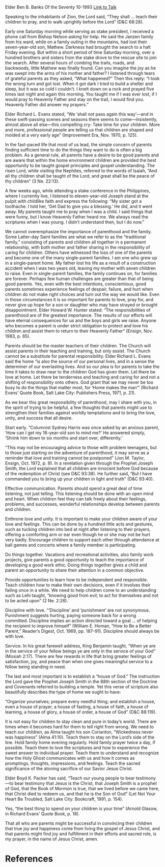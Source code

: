 Elder Ben B. Banks
Of the Seventy
10-1993
[Link to Talk](https://www.churchofjesuschrist.org/study/general-conference/1993/10/take-time-for-your-children?lang=eng)

Speaking to the inhabitants of Zion, the Lord said, “They shall … teach their children to pray, and to walk uprightly before the Lord” (D&C 68:28).

Early one Saturday morning while serving as stake president, I received a phone call from Bishop Nelson asking for help. He said the Janzen family from his ward, while on a family outing in the mountains, had lost their seven-year-old son, Mathew. Darkness had brought the search to a halt Friday evening. But within a short period of time Saturday morning, over a hundred brothers and sisters from the stake drove to the rescue site to join the search. After several hours of combing the trails, roads, and backwoods, little Mathew was finally found. Can you imagine the joy as he was swept into the arms of his mother and father? I listened through tears of grateful parents as they asked, “What happened?” Then this reply: “I took the wrong turn and got lost. When it got dark I tried to build a shelter and sleep, but it was so cold I couldn’t. I knelt down on a rock and prayed five times last night and again this morning. You taught me if I was ever lost, if I would pray to Heavenly Father and stay on the trail, I would find you. Heavenly Father did answer my prayers.”

Elder Richard L. Evans stated, “We ‘shall not pass again this way’—and in these swift-passing scenes and seasons there seems to come—insistently, almost above all else—this compelling cry: Take time for your children. More and more, professional people are telling us that children are shaped and molded at a very early age” (Improvement Era, Nov. 1970, p. 125).

In the fast-paced life that most of us lead, the simple concern of parents finding sufficient time to do the things they want to do is often a big problem. As a general rule, all parents have a desire to be good parents and are aware that within the home environment children are provided the best opportunity to be taught gospel principles and gospel understanding. The risen Lord, while visiting the Nephites, referred to the words of Isaiah, “And all thy children shall be taught of the Lord; and great shall be the peace of thy children” (3 Ne. 22:13).

A few weeks ago, while attending a stake conference in the Philippines, where I currently live, I listened to eleven-year-old Joseph stand at the pulpit with childlike faith and express the following: “My sister got a toothache. I told her, ‘Get Dad to give you a blessing.’ He did, and it went away. My parents taught me to pray when I was a child. I said things that were funny, but I know Heavenly Father heard me. We always read the scriptures when I was young. I didn’t understand then, but I do now.”

We cannot overemphasize the importance of parenthood and the family. Some Latter-day Saint families are what we refer to as the “traditional family,” consisting of parents and children all together in a permanent relationship, with both mother and father sharing in the responsibility of caring for children. Others have witnessed the loss of one of the parents and become one of the many single-parent families. I am one who grew up in a single-parent home. My father lost his life as a result of a construction accident when I was two years old, leaving my mother with seven children to raise. Even in single-parent families, the family continues on, for families are forever. Perhaps few human challenges are greater than that of being good parents. Yes, even with the best intentions, conscientious, good parents sometimes experience feelings of despair, failure, and hurt when children do not make right choices and turn out the way we would like. Even in those circumstances it is so important for parents to love, pray for, and never give up hope for a son or daughter who may have strayed or brought disappointment. Elder Howard W. Hunter stated: “The responsibilities of parenthood are of the greatest importance. The results of our efforts will have eternal consequences for us and the boys and girls we raise. Anyone who becomes a parent is under strict obligation to protect and love his children and assist them to return to their Heavenly Father” (Ensign, Nov. 1983, p. 65).

Parents should be the master teachers of their children. The Church will assist parents in their teaching and training, but only assist. The Church cannot be a substitute for parental responsibility. Elder Richard L. Evans said the home “is also the source of our personal lives, and in a sense the determiner of our everlasting lives. And so our plea is for parents to take the time it takes to draw near to the children God has given them. Let there be love at home. Let there be tenderness and teaching and caring for and not a shifting of responsibility onto others. God grant that we may never be too busy to do the things that matter most, for ‘Home makes the man’” (Richard Evans’ Quote Book, Salt Lake City: Publishers Press, 1971, p. 21).

As we bear this great responsibility of parenthood, may I share with you, in the spirit of trying to be helpful, a few thoughts that parents might use to strengthen their families against worldly temptations and to bring the love, unity, and success that all desire.





Start early. “Columnist Sydney Harris was once asked by an anxious parent, ‘How can I get my 16-year-old son to mind me?’ He answered simply, ‘Shrink him down to six months and start over, differently.’

“This may not be encouraging advice to those with problem teenagers, but to those just starting on the adventure of parenthood, it may serve as a reminder that love and training cannot be postponed” (Jon M. Taylor, Ensign, Oct. 1972, p. 9). In a revelation given through the Prophet Joseph Smith, the Lord explained that all children are innocent before God because of the redemption of Christ (see D&C 93:38). He further said, “But I have commanded you to bring up your children in light and truth” (D&C 93:40).





Effective communication. Parents should spend a great deal of time listening, not just telling. This listening should be done with an open mind and heart. When children feel they can talk freely about their feelings, problems, and successes, wonderful relationships develop between parents and children.





Enthrone love and unity. It is important to make your children aware of your love and feelings. This can be done by a hundred little acts and gestures, such as tucking children into bed at night after listening to their prayers, offering a comforting arm or ear even though he or she may not be hurt very badly. Encourage children to support each other through attendance at ball games and concerts where a family member is participating.





Do things together. Vacations and recreational activities, also family work projects, give parents a good opportunity to teach the importance of developing a good work ethic. Doing things together gives a child and parent an opportunity to share their attention in a common objective.





Provide opportunities to learn how to be independent and responsible. Teach children how to make their own decisions, even if it involves their failing once in a while. We need to help children come to an understanding such as Lehi taught, “knowing good from evil; to act for themselves and not to be acted upon” (2 Ne. 2:26).





Discipline with love. “‘Discipline’ and ‘punishment’ are not synonymous. Punishment suggests hurting, paying someone back for a wrong committed. Discipline implies an action directed toward a goal … of helping the recipient to improve himself” (William E. Homan, “How to Be a Better Parent,” Reader’s Digest, Oct. 1969, pp. 187–91). Discipline should always be with love.





Service. In his great farewell address, King Benjamin taught, “When ye are in the service of your fellow beings ye are only in the service of your God” (Mosiah 2:17). There are few rewards in life that bring greater feelings of satisfaction, joy, and peace than when one gives meaningful service to a fellow being standing in need.





The last and most important is to establish a “house of God.” The instruction the Lord gave the Prophet Joseph Smith in the 88th section of the Doctrine and Covenants referred to building a temple. Yet this verse of scripture also beautifully describes the type of home we ought to have:

“Organize yourselves; prepare every needful thing; and establish a house, even a house of prayer, a house of fasting, a house of faith, a house of learning, a house of glory, a house of order, a house of God” (D&C 88:119).





It is not easy for children to stay clean and pure in today’s world. There are times when it becomes hard for them to tell right from wrong. We need to teach our children, as Alma taught his son Corianton, “Wickedness never was happiness” (Alma 41:10). Teach them to stay on the Lord’s side of the line. Hold family home evening regularly. Hold family prayer twice a day, if possible. Teach them to love the scriptures and how to experience the sweet answer to individual prayer. Teach them to understand and recognize how the Holy Ghost communicates with us and how it comes as promptings, thoughts, impressions, and feelings. Teach the sacred significance of the atoning sacrifice of our Savior Jesus Christ.

Elder Boyd K. Packer has said, “Teach our young people to bear testimony—to bear testimony that Jesus is the Christ, that Joseph Smith is a prophet of God, that the Book of Mormon is true, that we lived before we came here, that Christ died to redeem us, and that he is the Son of God” (Let Not Your Heart Be Troubled, Salt Lake City: Bookcraft, 1991, p. 154).

Yes, “the best thing to spend on your children is your time” (Arnold Glasow, in Richard Evans’ Quote Book, p. 18).

That all who are parents might be successful in convincing their children that true joy and happiness come from living the gospel of Jesus Christ, and that parents might find joy and fulfillment in their efforts and sacred role, is my prayer, in the name of Jesus Christ, amen.

# References
